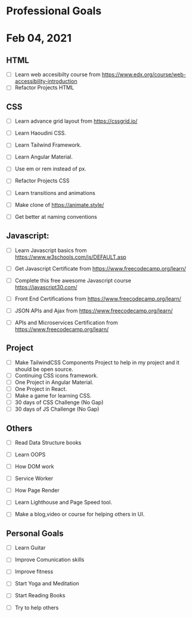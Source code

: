 Professional Goals
==============
# Feb 04, 2021


## HTML
- [ ] Learn web accesibilty course from https://www.edx.org/course/web-accessibility-introduction
- [ ] Refactor Projects HTML

## CSS
- [ ] Learn advance grid layout from https://cssgrid.io/
- [ ] Learn Haoudini CSS.
- [ ] Learn Tailwind Framework.
- [ ] Learn Angular Material.
- [ ] Use em or rem instead of px.
- [ ] Refactor Projects CSS
- [ ] Learn transitions and animations
- [ ] Make clone of https://animate.style/
- [ ] Get better at naming conventions


## Javascript:
- [ ] Learn Javascript basics from https://www.w3schools.com/js/DEFAULT.asp
- [ ] Get Javascript Certificate from https://www.freecodecamp.org/learn/
- [ ] Complete this free awesome Javascript course https://javascript30.com/
- [ ] Front End Certifications from https://www.freecodecamp.org/learn/
- [ ] JSON APIs and Ajax from https://www.freecodecamp.org/learn/
- [ ] APIs and Microservices Certification from https://www.freecodecamp.org/learn/


## Project
- [ ] Make TailwindCSS Components Project to help in my project and it should be open source.
- [ ] Continuing CSS icons framework.
- [ ] One Project in Angular Material.
- [ ] One Project in React.
- [ ] Make a game for learning CSS.
- [ ] 30 days of CSS Challenge (No Gap)
- [ ] 30 days of JS Challenge (No Gap)

## Others
- [ ] Read Data Structure books
- [ ] Learn OOPS
- [ ] How DOM work
- [ ] Service Worker
- [ ] How Page Render 
- [ ] Learn Lighthouse and Page Speed tool.
- [ ] Make a blog,video or course for helping others in UI.



## Personal Goals
- [ ] Learn Guitar
- [ ] Improve Comunication skills
- [ ] Improve fitness
- [ ] Start Yoga and Meditation
- [ ] Start Reading Books
- [ ] Try to help others



